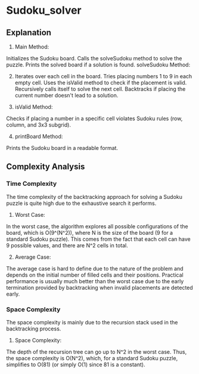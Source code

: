 # Sudoku_solver



## Explanation
1. Main Method:

Initializes the Sudoku board.
Calls the solveSudoku method to solve the puzzle.
Prints the solved board if a solution is found.
solveSudoku Method:

2. Iterates over each cell in the board.
Tries placing numbers 1 to 9 in each empty cell.
Uses the isValid method to check if the placement is valid.
Recursively calls itself to solve the next cell.
Backtracks if placing the current number doesn't lead to a solution.

3. isValid Method:

Checks if placing a number in a specific cell violates Sudoku rules (row, column, and 3x3 subgrid).

4. printBoard Method:

Prints the Sudoku board in a readable format.

## Complexity Analysis

### Time Complexity
The time complexity of the backtracking approach for solving a Sudoku puzzle is quite high due to the exhaustive search it performs.

1. Worst Case:
   
In the worst case, the algorithm explores all possible configurations of the board, which is O(9^(N^2)), where N is the size of the board (9 for a standard Sudoku puzzle).
This comes from the fact that each cell can have 9 possible values, and there are N^2 cells in total.

2. Average Case:
   
The average case is hard to define due to the nature of the problem and depends on the initial number of filled cells and their positions.
Practical performance is usually much better than the worst case due to the early termination provided by backtracking when invalid placements are detected early.

### Space Complexity
The space complexity is mainly due to the recursion stack used in the backtracking process.

1. Space Complexity:
   
The depth of the recursion tree can go up to N^2 in the worst case.
Thus, the space complexity is O(N^2), which, for a standard Sudoku puzzle, simplifies to O(81) (or simply O(1) since 81 is a constant).
